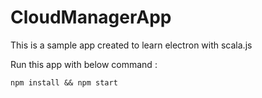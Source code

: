 # CloudManagerApp

This is a sample app created to learn electron with scala.js


Run this app with below command :

    npm install && npm start

